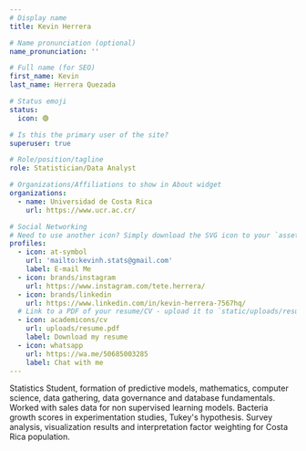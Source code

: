 ```yaml
---
# Display name
title: Kevin Herrera

# Name pronunciation (optional)
name_pronunciation: ''

# Full name (for SEO)
first_name: Kevin
last_name: Herrera Quezada

# Status emoji
status:
  icon: 🟢

# Is this the primary user of the site?
superuser: true

# Role/position/tagline
role: Statistician/Data Analyst

# Organizations/Affiliations to show in About widget
organizations:
  - name: Universidad de Costa Rica
    url: https://www.ucr.ac.cr/

# Social Networking
# Need to use another icon? Simply download the SVG icon to your `assets/media/icons/` folder.
profiles:
  - icon: at-symbol
    url: 'mailto:kevinh.stats@gmail.com'
    label: E-mail Me
  - icon: brands/instagram
    url: https://www.instagram.com/tete.herrera/
  - icon: brands/linkedin
    url: https://www.linkedin.com/in/kevin-herrera-7567hq/
  # Link to a PDF of your resume/CV - upload it to `static/uploads/resume.pdf`
  - icon: academicons/cv
    url: uploads/resume.pdf
    label: Download my resume
  - icon: whatsapp
    url: https://wa.me/50685003285 
    label: Chat with me
---
```


Statistics Student, formation of predictive models, mathematics, 
computer science, data gathering, data governance and database fundamentals. 
Worked with sales data for non supervised learning models. 
Bacteria growth scores in experimentation studies, Tukey's hypothesis. 
Survey analysis, visualization results and interpretation
factor weighting for Costa Rica population.
